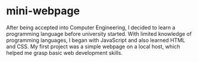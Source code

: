 # mini-webpage
After being accepted into Computer Engineering, I decided to learn a programming language before university started. With limited knowledge of programming languages, I began with JavaScript and also learned HTML and CSS. My first project was a simple webpage on a local host, which helped me grasp basic web development skills.

